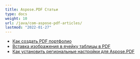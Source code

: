 ```yaml
---
title: Aspose.PDF Статьи
type: docs
weight: 10
url: /java/com-aspose-pdf-articles/
lastmod: "2022-01-27"
---
```


- [Как создать PDF портфолио](/pdf/java/how-to-create-pdf-portfolio/)
- [Вставка изображения в ячейку таблицы в PDF](/pdf/java/insert-an-image-into-a-table-cell-in-pdf/)
- [Как установить региональные настройки для Aspose.PDF](/pdf/java/how-to-set-locale-for-aspose-pdf/)
